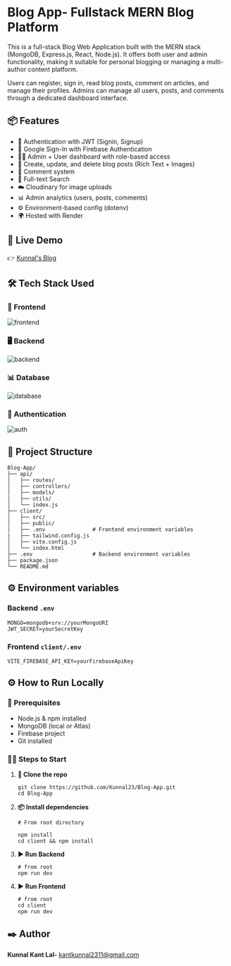 # Blog App- Fullstack MERN Blog Platform


This is a full-stack Blog Web Application built with the MERN stack (MongoDB, Express.js, React, Node.js). It offers both user and admin functionality, making it suitable for personal blogging or managing a multi-author content platform.

Users can register, sign in, read blog posts, comment on articles, and manage their profiles. Admins can manage all users, posts, and comments through a dedicated dashboard interface.



## 📦 Features

- 🔐 Authentication with JWT (Signin, Signup)
- 🔗 Google Sign-In with Firebase Authentication
- 🧑‍💻 Admin + User dashboard with role-based access
- 📝 Create, update, and delete blog posts (Rich Text + Images)
- 💬 Comment system
- 🔎 Full-text Search
- ☁️ Cloudinary for image uploads
- 📊 Admin analytics (users, posts, comments)
- ⚙️ Environment-based config (dotenv)
- 🌍 Hosted with Render



## 🚀 Live Demo

👉 [Kunnal's Blog](https://blog-app-0smu.onrender.com/)

## 🛠️ Tech Stack Used

### 🎨 Frontend
![frontend](https://skillicons.dev/icons?i=react,tailwindcss,redux,vite,npm)

### 🖥️ Backend
![backend](https://skillicons.dev/icons?i=nodejs,expressjs,npm,postman)
### 📊 Database
![database](https://skillicons.dev/icons?i=mongodb)
### 🔐 Authentication
![auth](https://skillicons.dev/icons?i=firebase)

## 📁 Project Structure

```
Blog-App/
├── api/                 
│   ├── routes/
│   ├── controllers/
│   ├── models/
|   ├── utils/
│   └── index.js
├── client/                
│   ├── src/
│   ├── public/
|   ├── .env               # Frontend environment variables
|   ├── tailwind.config.js
│   ├── vite.config.js
│   └── index.html
├── .env                   # Backend environment variables         
├── package.json
└── README.md
```

## ⚙️ Environment variables
### Backend ```.env ```
```
MONGO=mongodb+srv://yourMongoURI
JWT_SECRET=yourSecretKey

```
### Frontend ```client/.env```
```
VITE_FIREBASE_API_KEY=yourFirebaseApiKey
```

## ⚙️ How to Run Locally

### 🔧 Prerequisites

- Node.js & npm installed
- MongoDB (local or Atlas)
- Firebase project 
- Git installed


### 🧑‍💻 Steps to Start

1. **🧬 Clone the repo**  
   ```
   git clone https://github.com/Kunnal23/Blog-App.git
   cd Blog-App
   ```

2. **📦 Install dependencies**

    ```
    # From root directory

    npm install
    cd client && npm install
    ```

3. **▶️ Run Backend**

    ```
    # from root
    npm run dev
    ```
4. **▶️ Run Frontend**

    ```
    # from root
    cd client
    npm run dev
    ```


## ✒️ Author
**Kunnal Kant Lal-** 
[kantkunnal2311@gmail.com](mailto:kantkunnal2311@gmail.com)


